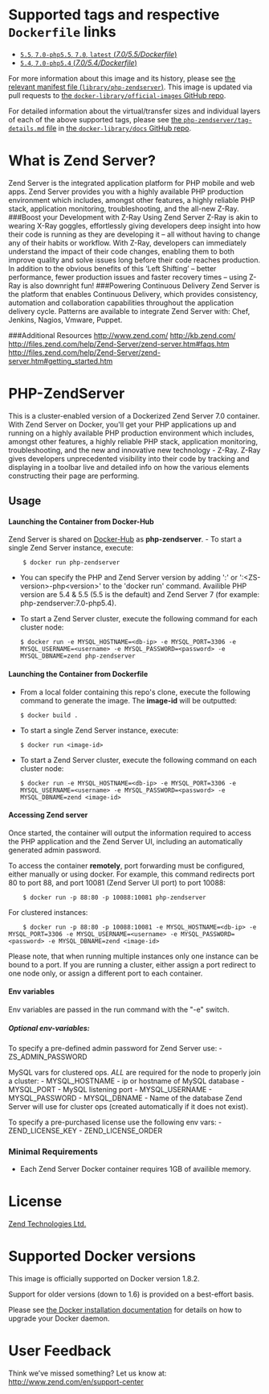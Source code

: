 # Supported tags and respective `Dockerfile` links

-	[`5.5`, `7.0-php5.5`, `7.0`, `latest` (*7.0/5.5/Dockerfile*)](https://github.com/zendtech/php-zendserver/blob/bb3303d34a3e86a4bc9eb1d652c5cce6ad441a6e/7.0/5.5/Dockerfile)
-	[`5.4`, `7.0-php5.4` (*7.0/5.4/Dockerfile*)](https://github.com/zendtech/php-zendserver/blob/bb3303d34a3e86a4bc9eb1d652c5cce6ad441a6e/7.0/5.4/Dockerfile)

For more information about this image and its history, please see [the relevant manifest file (`library/php-zendserver`)](https://github.com/docker-library/official-images/blob/master/library/php-zendserver). This image is updated via pull requests to [the `docker-library/official-images` GitHub repo](https://github.com/docker-library/official-images).

For detailed information about the virtual/transfer sizes and individual layers of each of the above supported tags, please see [the `php-zendserver/tag-details.md` file](https://github.com/docker-library/docs/blob/master/php-zendserver/tag-details.md) in [the `docker-library/docs` GitHub repo](https://github.com/docker-library/docs).

# What is Zend Server?

Zend Server is the integrated application platform for PHP mobile and web apps. Zend Server provides you with a highly available PHP production environment which includes, amongst other features, a highly reliable PHP stack, application monitoring, troubleshooting, and the all-new Z-Ray. ###Boost your Development with Z-Ray Using Zend Server Z-Ray is akin to wearing X-Ray goggles, effortlessly giving developers deep insight into how their code is running as they are developing it – all without having to change any of their habits or workflow. With Z-Ray, developers can immediately understand the impact of their code changes, enabling them to both improve quality and solve issues long before their code reaches production. In addition to the obvious benefits of this ‘Left Shifting’ – better performance, fewer production issues and faster recovery times – using Z-Ray is also downright fun! ###Powering Continuous Delivery Zend Server is the platform that enables Continuous Delivery, which provides consistency, automation and collaboration capabilities throughout the application delivery cycle. Patterns are available to integrate Zend Server with: Chef, Jenkins, Nagios, Vmware, Puppet.

###Additional Resources http://www.zend.com/ http://kb.zend.com/ http://files.zend.com/help/Zend-Server/zend-server.htm#faqs.htm http://files.zend.com/help/Zend-Server/zend-server.htm#getting_started.htm

# PHP-ZendServer

This is a cluster-enabled version of a Dockerized Zend Server 7.0 container. With Zend Server on Docker, you'll get your PHP applications up and running on a highly available PHP production environment which includes, amongst other features, a highly reliable PHP stack, application monitoring, troubleshooting, and the new and innovative new technology - Z-Ray. Z-Ray gives developers unprecedented visibility into their code by tracking and displaying in a toolbar live and detailed info on how the various elements constructing their page are performing.

## Usage

#### Launching the Container from Docker-Hub

Zend Server is shared on [Docker-Hub](https://registry.hub.docker.com/_/php-zendserver/) as **php-zendserver**. - To start a single Zend Server instance, execute:

	    $ docker run php-zendserver

-	You can specify the PHP and Zend Server version by adding ':<php-version>' or ':&lt;ZS-version&gt;-php&lt;version&gt;' to the 'docker run' command. Availible PHP version are 5.4 & 5.5 (5.5 is the default) and Zend Server 7 (for example: php-zendserver:7.0-php5.4).

-	To start a Zend Server cluster, execute the following command for each cluster node:

	```console
	$ docker run -e MYSQL_HOSTNAME=<db-ip> -e MYSQL_PORT=3306 -e MYSQL_USERNAME=<username> -e MYSQL_PASSWORD=<password> -e MYSQL_DBNAME=zend php-zendserver
	```

#### Launching the Container from Dockerfile

-	From a local folder containing this repo's clone, execute the following command to generate the image. The **image-id** will be outputted:

	```console
	$ docker build .
	```

-	To start a single Zend Server instance, execute:

	```console
	$ docker run <image-id>
	```

-	To start a Zend Server cluster, execute the following command on each cluster node:

	```console
	$ docker run -e MYSQL_HOSTNAME=<db-ip> -e MYSQL_PORT=3306 -e MYSQL_USERNAME=<username> -e MYSQL_PASSWORD=<password> -e MYSQL_DBNAME=zend <image-id>
	```

#### Accessing Zend server

Once started, the container will output the information required to access the PHP application and the Zend Server UI, including an automatically generated admin password.

To access the container **remotely**, port forwarding must be configured, either manually or using docker. For example, this command redirects port 80 to port 88, and port 10081 (Zend Server UI port) to port 10088:

	    $ docker run -p 88:80 -p 10088:10081 php-zendserver

For clustered instances:

	    $ docker run -p 88:80 -p 10088:10081 -e MYSQL_HOSTNAME=<db-ip> -e MYSQL_PORT=3306 -e MYSQL_USERNAME=<username> -e MYSQL_PASSWORD=<password> -e MYSQL_DBNAME=zend <image-id>

Please note, that when running multiple instances only one instance can be bound to a port. If you are running a cluster, either assign a port redirect to one node only, or assign a different port to each container.

#### Env variables

Env variables are passed in the run command with the "-e" switch.

##### Optional env-variables:

To specify a pre-defined admin password for Zend Server use: - ZS_ADMIN_PASSWORD

MySQL vars for clustered ops. *ALL* are required for the node to properly join a cluster: - MYSQL_HOSTNAME - ip or hostname of MySQL database - MYSQL_PORT - MySQL listening port - MYSQL_USERNAME - MYSQL_PASSWORD - MYSQL_DBNAME - Name of the database Zend Server will use for cluster ops (created automatically if it does not exist).

To specify a pre-purchased license use the following env vars: - ZEND_LICENSE_KEY - ZEND_LICENSE_ORDER

### Minimal Requirements

-	Each Zend Server Docker container requires 1GB of availible memory.

# License

[Zend Technologies Ltd.](https://www.zend.com/topics/License-EULA-2010-09-2.pdf)

# Supported Docker versions

This image is officially supported on Docker version 1.8.2.

Support for older versions (down to 1.6) is provided on a best-effort basis.

Please see [the Docker installation documentation](https://docs.docker.com/installation/) for details on how to upgrade your Docker daemon.

# User Feedback

Think we’ve missed something? Let us know at: http://www.zend.com/en/support-center
